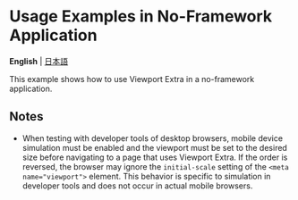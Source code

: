 # Usage Examples in No-Framework Application

**English** | [日本語](./README.ja.md)

This example shows how to use Viewport Extra in a no-framework application.

## Notes

- When testing with developer tools of desktop browsers, mobile device simulation must be enabled and the viewport must be set to the desired size before navigating to a page that uses Viewport Extra. If the order is reversed, the browser may ignore the `initial-scale` setting of the `<meta name="viewport">` element. This behavior is specific to simulation in developer tools and does not occur in actual mobile browsers.
